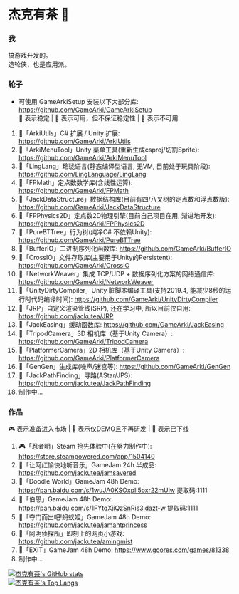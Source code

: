 # 杰克有茶 👋

### 我
搞游戏开发的。  
造轮侠，也是应用派。

### 轮子
- 可使用 GameArkiSetup 安装以下大部分库: https://github.com/GameArki/GameArkiSetup  
🎉 表示稳定 | 🔨 表示可用，但不保证稳定性 | 🧶 表示不可用  
1. 🎉「ArkiUtils」C# 扩展 / Unity 扩展: https://github.com/GameArki/ArkiUtils  
2. 🎉「ArkiMenuTool」Unity 菜单工具(重新生成csproj/切割Sprite): https://github.com/GameArki/ArkiMenuTool  
3. 🧶「LingLang」玲珑语言(静态编译型语言, 无VM, 目前处于玩具阶段): https://github.com/LingLanguage/LingLang
4. 🎉「FPMath」定点数数学库(含线性运算): https://github.com/GameArki/FPMath  
5. 🔨「JackDataStructure」数据结构库(目前有四/八叉树的定点数和浮点数版): https://github.com/GameArki/JackDataStructure  
6. 🔨「FPPhysics2D」定点数2D物理引擎(目前自己项目在用, 渐进地开发): https://github.com/GameArki/FPPhysics2D  
7. 🔨「PureBTTree」行为树(纯净C# 不依赖Unity): https://github.com/GameArki/PureBTTree  
8. 🎉「BufferIO」二进制序列化函数库: https://github.com/GameArki/BufferIO  
9. 🎉「CrossIO」文件存取库(主要用于Unity的Persistent): https://github.com/GameArki/CrossIO  
10. 🔨「NetworkWeaver」集成 TCP/UDP + 数据序列化方案的网络通信库: https://github.com/GameArki/NetworkWeaver  
11. 🔨「UnityDirtyCompiler」Unity 脏脚本编译工具(支持2019.4, 能减少8秒的运行时代码编译时间): https://github.com/GameArki/UnityDirtyCompiler  
12. 🧶「JRP」自定义渲染管线(SRP), 还在学习中, 所以目前仅自用: https://github.com/jackutea/JRP  
13. 🎉「JackEasing」缓动函数库: https://github.com/GameArki/JackEasing  
14. 🎉「TripodCamera」3D 相机库（基于Unity Camera）: https://github.com/GameArki/TripodCamera  
15. 🔨「PlatformerCamera」2D 相机库（基于Unity Camera）: https://github.com/GameArki/PlatformerCamera  
16. 🧶「GenGen」生成库(噪声/迷宫等): https://github.com/GameArki/GenGen  
17. 🧶「JackPathFinding」寻路(AStar/JPS): https://github.com/jackutea/JackPathFinding  
18. 制作中...   

### 作品
🎮 表示准备进入市场 | 🎃 表示仅DEMO且不再研发 | 🤿 表示已下线
1. 🎮「忍者明」Steam 抢先体验中(在努力制作中): https://store.steampowered.com/app/1504140  
2. 🎃「让阿红愉快地听音乐」GameJam 24h 半成品: https://github.com/jackutea/jamsavered  
3. 🎃「Doodle World」GameJam 48h Demo: https://pan.baidu.com/s/1wuJA0KSOxpIl5oxr22mUlw 提取码:1111  
4. 🎃「伯恩」GameJam 48h Demo: https://pan.baidu.com/s/1FYtqXjiQzSnRis3idazt-w 提取码:1111
5. 🎃「夺门而出吧!蚂蚁姬」GameJam 48h Demo: https://github.com/jackutea/jamantprincess  
6. 🤿「阿明侦探所」即刻上的网页小游戏: https://github.com/jackutea/amingmist  
7. 🎃「EXIT」GameJam 48h Demo: https://www.gcores.com/games/81338  
8. 制作中...  

[![杰克有茶's GitHub stats](https://github-readme-stats.vercel.app/api?username=jackutea)](https://github.com/anuraghazra/github-readme-stats)  
[![杰克有茶's Top Langs](https://github-readme-stats.vercel.app/api/top-langs/?username=jackutea&layout=compact)](https://github.com/anuraghazra/github-readme-stats)  
